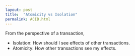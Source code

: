 ```yaml
---
layout: post
title:  "Atomicity vs Isolation"
permalink: ACID.html
---
```

From the perspective of a transaction,

* Isolation: How should I see effects of other transactions.
* Atomicity: How other transactions see my effects.
